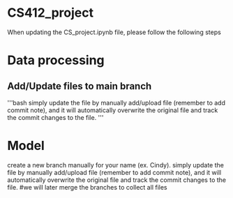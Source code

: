 # CS412_project
When updating the CS_project.ipynb file, please follow the following steps
# Data processing
## Add/Update files to main branch
'''bash
simply update the file by manually add/upload file (remember to add commit note),
and it will automatically overwrite the original file and track the commit changes to the file.
'''

# Model
create a new branch manually for your name (ex. Cindy).
simply update the file by manually add/upload file (remember to add commit note),
and it will automatically overwrite the original file and track the commit changes to the file.
#we will later merge the branches to collect all files

